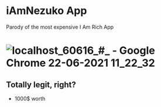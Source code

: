 # iAmNezuko App
Parody of the most expensive I Am Rich App
# ![localhost_60616_#_ - Google Chrome 22-06-2021 11_22_32](https://user-images.githubusercontent.com/47297497/122871137-3a0f7980-d34c-11eb-9503-80bb20909ee2.png)
## Totally legit, right? 
- 1000$ worth
